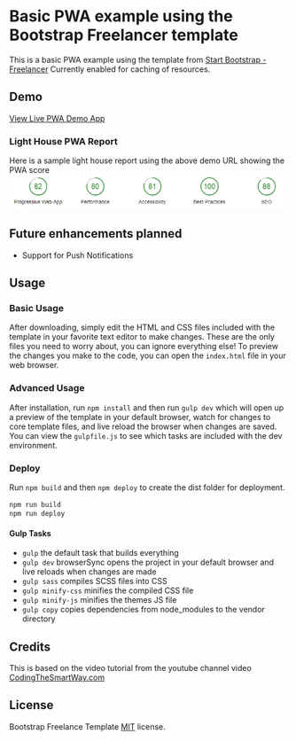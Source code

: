 # Basic PWA example using the Bootstrap Freelancer template 

This is a basic PWA example using the template from [Start Bootstrap - Freelancer](https://startbootstrap.com/template-overviews/freelancer/)
Currently enabled for caching of resources.

## Demo

[View Live PWA Demo App](https://boring-bassi-18d41b.netlify.com/)

### Light House PWA Report

Here is a sample light house report using the above demo URL showing the PWA score
![Light House Repoort](perf/lighthouse.PNG)

## Future enhancements planned

* Support for Push Notifications 

## Usage

### Basic Usage

After downloading, simply edit the HTML and CSS files included with the template in your favorite text editor to make changes. These are the only files you need to worry about, you can ignore everything else! To preview the changes you make to the code, you can open the `index.html` file in your web browser.

### Advanced Usage

After installation, run `npm install` and then run `gulp dev` which will open up a preview of the template in your default browser, watch for changes to core template files, and live reload the browser when changes are saved. You can view the `gulpfile.js` to see which tasks are included with the dev environment.

### Deploy

Run `npm build` and then `npm deploy` to create the dist folder for deployment.

```
npm run build
npm run deploy
```
#### Gulp Tasks

- `gulp` the default task that builds everything
- `gulp dev` browserSync opens the project in your default browser and live reloads when changes are made
- `gulp sass` compiles SCSS files into CSS
- `gulp minify-css` minifies the compiled CSS file
- `gulp minify-js` minifies the themes JS file
- `gulp copy` copies dependencies from node_modules to the vendor directory

## Credits

This is based on the video tutorial from the youtube channel video [CodingTheSmartWay.com](https://www.youtube.com/watch?v=M_gWF8Cw6KY )

## License

Bootstrap Freelance Template [MIT](LICENSE) license.
